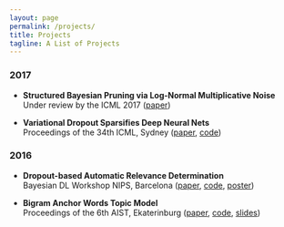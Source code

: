 ```yaml
---
layout: page
permalink: /projects/
title: Projects
tagline: A List of Projects
---
```


### 2017 
* **Structured Bayesian Pruning via Log-Normal Multiplicative Noise**
	Under review by the ICML 2017 ([paper](https://arxiv.org/abs/1705.07283))
	
*  **Variational Dropout Sparsifies Deep Neural Nets**  
	Proceedings of the 34th ICML, Sydney ([paper](https://arxiv.org/abs/1701.05369), [code](https://github.com/ars-ashuha/variational-dropout-sparsifies-dnn))

### 2016 

*  **Dropout-based Automatic Relevance Determination**  
	Bayesian DL Workshop NIPS, Barcelona ([paper](http://bayesiandeeplearning.org/papers/BDL_18.pdf), [code](https://github.com/DMolchanovSk/vd-ard-bdl16), [poster](https://ars-ashuha.ru/pdf/nips16_vdo/nips_poster.pdf))

* **Bigram Anchor Words Topic Model**  
	Proceedings of the 6th AIST, Ekaterinburg ([paper](https://link.springer.com/chapter/10.1007/978-3-319-52920-2_12), [code](https://github.com/ars-ashuha/bigram-anchor-words), [slides](https://github.com/ars-ashuha/bigram-anchor-words/blob/master/docs/pres/aist16_pres.pdf))
